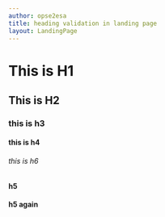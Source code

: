 ```yaml
---
author: opse2esa
title: heading validation in landing page
layout: LandingPage
---
```


This is H1
================

This is H2
------------------

<h3> this is h3
  
#### this is h4

###### this is h6

#### h5

#### h5 again
